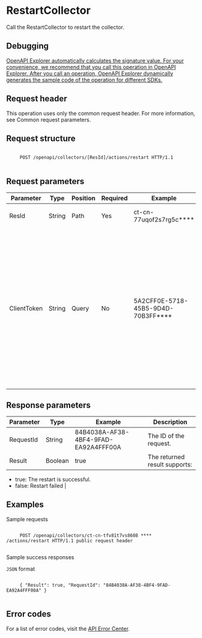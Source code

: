 # RestartCollector

Call the RestartCollector to restart the collector.

## Debugging

[OpenAPI Explorer automatically calculates the signature value. For your convenience, we recommend that you call this operation in OpenAPI Explorer. After you call an operation, OpenAPI Explorer dynamically generates the sample code of the operation for different SDKs.](https://api.aliyun.com/#product=elasticsearch&api=RestartCollector&type=ROA&version=2017-06-13)

## Request header

This operation uses only the common request header. For more information, see Common request parameters.

## Request structure

```

     POST /openapi/collectors/[ResId]/actions/restart HTTP/1.1 
   
```

## Request parameters

|Parameter|Type|Position|Required|Example|Description|
|---------|----|--------|--------|-------|-----------|
|ResId|String|Path|Yes|ct-cn-77uqof2s7rg5c\*\*\*\*|The collector instance ID. |
|ClientToken|String|Query|No|5A2CFF0E-5718-45B5-9D4D-70B3FF\*\*\*\*|This parameter is used to ensure the idempotence of the request. The value of this parameter is generated by the client and is unique among different requests. The maximum length is 64 ASCII characters. |

## Response parameters

|Parameter|Type|Example|Description|
|---------|----|-------|-----------|
|RequestId|String|84B4038A-AF38-4BF4-9FAD-EA92A4FFF00A|The ID of the request. |
|Result|Boolean|true|The returned result supports:

-   true: The restart is successful.
-   false: Restart failed |

## Examples

Sample requests

```

     POST /openapi/collectors/ct-cn-tfv81t7vs8608 **** /actions/restart HTTP/1.1 public request header 
   
```

Sample success responses

`JSON` format

```

     { "Result": true, "RequestId": "84B4038A-AF38-4BF4-9FAD-EA92A4FFF00A" } 
   
```

## Error codes

For a list of error codes, visit the [API Error Center](https://error-center.alibabacloud.com/status/product/elasticsearch).

